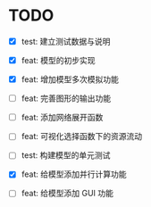 # TODO

- [X] test: 建立测试数据与说明
- [X] feat: 模型的初步实现
- [X] feat: 增加模型多次模拟功能
- [ ] feat: 完善图形的输出功能
- [ ] feat: 添加网络展开函数
- [ ] feat: 可视化选择函数下的资源流动
- [ ] test: 构建模型的单元测试
- [x] feat: 给模型添加并行计算功能
- [ ] feat: 给模型添加 GUI 功能




